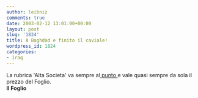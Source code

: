 ```yaml
---
author: leibniz
comments: true
date: 2003-02-12 13:01:00+00:00
layout: post
slug: '1824'
title: A Baghdad e finito il caviale!
wordpress_id: 1824
categories:
- Iraq
---
```


La rubrica 'Alta Societa' va sempre al[   punto ](http://www.ilfoglio.it/pdf/12022003_4.pdf)e vale quasi sempre da sola il prezzo del Foglio.  
**Il Foglio**
